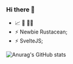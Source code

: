 ### Hi there 👋
- 📈 🍵 👨‍💻
- ⚡ Newbie Rustacean;
- ⚡ SvelteJS;

![Anurag's GitHub stats](https://github-readme-stats.vercel.app/api?username=hassadee&count_private=true&show_icons=true&theme=dark)

<!--
**hassadee/hassadee** is a ✨ _special_ ✨ repository because its `README.md` (this file) appears on your GitHub profile.

Here are some ideas to get you started:

- 🔭 I’m currently working on ...
- 🌱 I’m currently learning ...
- 👯 I’m looking to collaborate on ...
- 🤔 I’m looking for help with ...
- 💬 Ask me about ...
- 📫 How to reach me: ...
- 😄 Pronouns: ...
- ⚡ Fun fact: ...
-->
